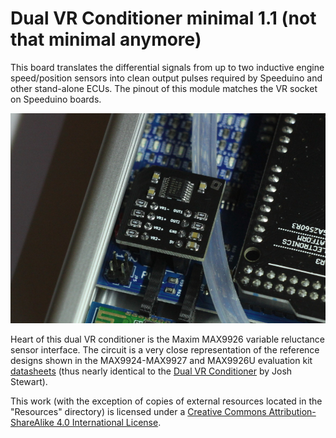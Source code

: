 # Dual VR Conditioner minimal 1.1 (not that minimal anymore)

This board translates the differential signals from up to two inductive engine speed/position sensors into clean output pulses required by Speeduino and other stand-alone ECUs. The pinout of this module matches the VR socket on Speeduino boards.

![Dual VR Conditioner minimal 1.1 on UA4C](Photos/03.jpg)

Heart of this dual VR conditioner is the Maxim MAX9926 variable reluctance sensor interface. The circuit is a very close representation of the reference designs shown in the MAX9924-MAX9927 and MAX9926U evaluation kit [datasheets](Resources) (thus nearly identical to the [Dual VR Conditioner](https://github.com/noisymime/speeduino/tree/master/reference/hardware/VR%20Conditioner) by Josh Stewart).

This work (with the exception of copies of external resources located in the "Resources" directory) is licensed under a [Creative Commons Attribution-ShareAlike 4.0 International License](https://creativecommons.org/licenses/by-sa/4.0/).
